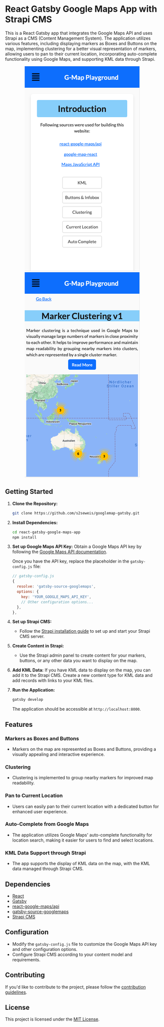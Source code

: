# React Gatsby Google Maps App with Strapi CMS

This is a React Gatsby app that integrates the Google Maps API and uses Strapi as a CMS (Content Management System). The application utilizes various features, including displaying markers as Boxes and Buttons on the map, implementing clustering for a better visual representation of markers, allowing users to pan to their current location, incorporating auto-complete functionality using Google Maps, and supporting KML data through Strapi.

<div align="center">
<img src="assets/gmap-3.png" alt="Example Image">
<img src="assets/gmap-4.png" alt="Example Image">
</div>

## Getting Started

1. **Clone the Repository:**
   ```bash
   git clone https://github.com/s2seweis/googlemap-gatsby.git
   ```

2. **Install Dependencies:**
   ```bash
   cd react-gatsby-google-maps-app
   npm install
   ```

3. **Set up Google Maps API Key:**
   Obtain a Google Maps API key by following the [Google Maps API documentation](https://developers.google.com/maps/documentation/javascript/get-api-key).

   Once you have the API key, replace the placeholder in the `gatsby-config.js` file:
   ```javascript
   // gatsby-config.js
   {
     resolve: 'gatsby-source-googlemaps',
     options: {
       key: 'YOUR_GOOGLE_MAPS_API_KEY',
       // Other configuration options...
     },
   },
   ```

4. **Set up Strapi CMS:**
   - Follow the [Strapi installation guide](https://strapi.io/documentation/v3.x/getting-started/introduction.html) to set up and start your Strapi CMS server.

5. **Create Content in Strapi:**
   - Use the Strapi admin panel to create content for your markers, buttons, or any other data you want to display on the map.

6. **Add KML Data:**
   If you have KML data to display on the map, you can add it to the Strapi CMS. Create a new content type for KML data and add records with links to your KML files.

7. **Run the Application:**
   ```bash
   gatsby develop
   ```

   The application should be accessible at `http://localhost:8000`.

## Features

### Markers as Boxes and Buttons
- Markers on the map are represented as Boxes and Buttons, providing a visually appealing and interactive experience.

### Clustering
- Clustering is implemented to group nearby markers for improved map readability.

### Pan to Current Location
- Users can easily pan to their current location with a dedicated button for enhanced user experience.

### Auto-Complete from Google Maps
- The application utilizes Google Maps' auto-complete functionality for location search, making it easier for users to find and select locations.

### KML Data Support through Strapi
- The app supports the display of KML data on the map, with the KML data managed through Strapi CMS.

## Dependencies

- [React](https://reactjs.org/)
- [Gatsby](https://www.gatsbyjs.com/)
- [react-google-maps/api](https://www.npmjs.com/package/@react-google-maps/api)
- [gatsby-source-googlemaps](https://www.npmjs.com/package/gatsby-source-googlemaps)
- [Strapi CMS](https://strapi.io/)

## Configuration

- Modify the `gatsby-config.js` file to customize the Google Maps API key and other configuration options.
- Configure Strapi CMS according to your content model and requirements.

## Contributing

If you'd like to contribute to the project, please follow the [contribution guidelines](CONTRIBUTING.md).

## License

This project is licensed under the [MIT License](LICENSE.md).